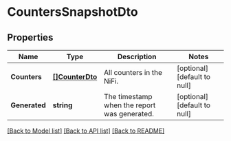 # CountersSnapshotDto

## Properties
Name | Type | Description | Notes
------------ | ------------- | ------------- | -------------
**Counters** | [**[]CounterDto**](CounterDTO.md) | All counters in the NiFi. | [optional] [default to null]
**Generated** | **string** | The timestamp when the report was generated. | [optional] [default to null]

[[Back to Model list]](../README.md#documentation-for-models) [[Back to API list]](../README.md#documentation-for-api-endpoints) [[Back to README]](../README.md)

